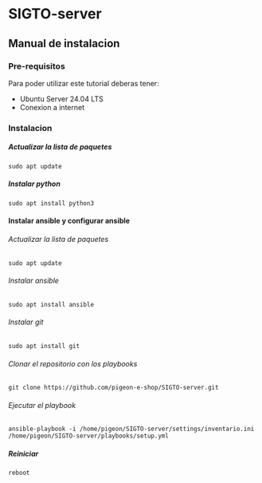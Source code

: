 # SIGTO-server

## Manual de instalacion

### Pre-requisitos
Para poder utilizar este tutorial deberas tener:
+ Ubuntu Server 24.04 LTS
+ Conexion a internet

### Instalacion

##### Actualizar la lista de paquetes
```
sudo apt update
```
##### Instalar python
```
sudo apt install python3
```
#### Instalar ansible y configurar ansible

###### Actualizar la lista de paquetes
```
sudo apt update
```
###### Instalar ansible
```
sudo apt install ansible
```
###### Instalar git
```
sudo apt install git
```
###### Clonar el repositorio con los playbooks
```
git clone https://github.com/pigeon-e-shop/SIGTO-server.git
```
###### Ejecutar el playbook
```
ansible-playbook -i /home/pigeon/SIGTO-server/settings/inventario.ini /home/pigeon/SIGTO-server/playbooks/setup.yml
```
##### Reiniciar
```
reboot
```

